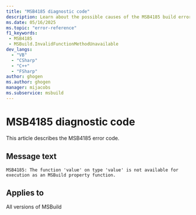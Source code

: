 ```yaml
---
title: "MSB4185 diagnostic code"
description: Learn about the possible causes of the MSB4185 build error, and get troubleshooting tips.
ms.date: 05/16/2025
ms.topic: "error-reference"
f1_keywords:
 - MSB4185
 - MSBuild.InvalidFunctionMethodUnavailable
dev_langs:
  - "VB"
  - "CSharp"
  - "C++"
  - "FSharp"
author: ghogen
ms.author: ghogen
manager: mijacobs
ms.subservice: msbuild
---
```


# MSB4185 diagnostic code

<!-- :::ErrorDefinitionDescription::: -->
<!-- :::editable-content name="introDescription"::: -->
This article describes the MSB4185 error code.
<!-- :::editable-content-end::: -->

## Message text

<!-- :::editable-content name="messageText"::: -->
`MSB4185: The function 'value' on type 'value' is not available for execution as an MSBuild property function.`
<!-- :::editable-content-end::: -->
<!-- MSB4185: The function "{0}" on type "{1}" is not available for execution as an MSBuild property function. -->

<!-- :::editable-content name="postOutputDescription"::: -->
<!--
{StrBegin="MSB4185: "}
      UE: This message is shown when the user attempts to provide an expression like "$([System.DateTime]::Now)", but the expression has not been enabled
      LOCALIZATION: "{0}" is the static function name, "{1}" is the .NET Framework type name
-->
<!-- :::editable-content-end::: -->
<!-- :::ErrorDefinitionDescription-end::: -->

## Applies to

All versions of MSBuild
